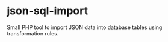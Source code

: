 json-sql-import
===============

Small PHP tool to import JSON data into database tables using transformation rules.
